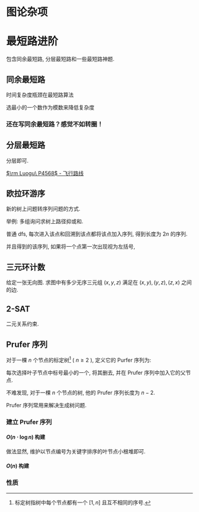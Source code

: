 # 图论杂项

# 最短路进阶

包含同余最短路, 分层最短路和一些最短路神题. 

## 同余最短路

时间复杂度瓶颈在最短路算法

选最小的一个数作为模数来降低复杂度

### 还在写同余最短路？感觉不如转圈！

## 分层最短路

分层即可. 

[$\rm Luogu\ P4568$ - 飞行路线](https://www.luogu.com.cn/problem/P4568)

## 欧拉环游序

新的树上问题转序列问题的方式. 

举例: 多组询问求树上路径抑或和. 

普通 dfs, 每次进入该点和回溯到该点都将该点加入序列, 得到长度为 $2n$ 的序列. 

并且得到的该序列, 如果将一个点第一次出现视为左括号, 

## 三元环计数

给定一张无向图. 求图中有多少无序三元组 $(x, y, z)$ 满足在 $(x, y), (y, z), (z, x)$ 之间的边. 




## 2-SAT

二元关系约束.



## $\text{Prufer}$ 序列

对于一棵 $n$ 个节点的标定树[^1] ( $n \geqslant 2$ ), 定义它的 $\text{Purfer}$ 序列为: 

每次选择叶子节点中标号最小的一个, 将其删去, 并在 $\text{Prufer}$ 序列中加入它的父节点. 

不难发现, 对于一棵 $n$ 个节点的树, 他的 $\text{Prufer}$ 序列长度为 $n - 2$. 

$\text{Prufer}$ 序列常用来解决生成树问题. 

### 建立 $\text{Prufer}$ 序列

#### $O(n \cdot \log n)$ 构建

做法显然, 维护以节点编号为关键字排序的叶节点小根堆即可. 

#### $O(n)$ 构建



### 性质

[^1]: 标定树指树中每个节点都有一个 $[1, n]$ 且互不相同的序号. 